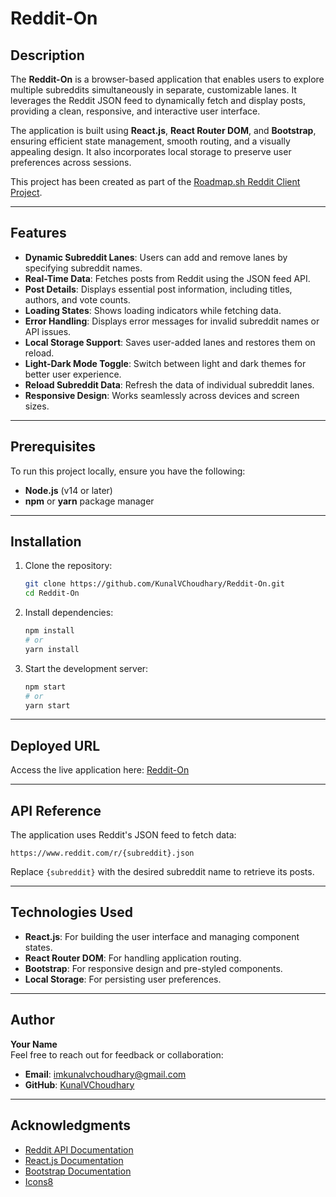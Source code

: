 # Reddit-On

## Description
The **Reddit-On** is a browser-based application that enables users to explore multiple subreddits simultaneously in separate, customizable lanes. It leverages the Reddit JSON feed to dynamically fetch and display posts, providing a clean, responsive, and interactive user interface.

The application is built using **React.js**, **React Router DOM**, and **Bootstrap**, ensuring efficient state management, smooth routing, and a visually appealing design. It also incorporates local storage to preserve user preferences across sessions.

This project has been created as part of the [Roadmap.sh Reddit Client Project](https://roadmap.sh/projects/reddit-client).

---

## Features

- **Dynamic Subreddit Lanes**: Users can add and remove lanes by specifying subreddit names.
- **Real-Time Data**: Fetches posts from Reddit using the JSON feed API.
- **Post Details**: Displays essential post information, including titles, authors, and vote counts.
- **Loading States**: Shows loading indicators while fetching data.
- **Error Handling**: Displays error messages for invalid subreddit names or API issues.
- **Local Storage Support**: Saves user-added lanes and restores them on reload.
- **Light-Dark Mode Toggle**: Switch between light and dark themes for better user experience.
- **Reload Subreddit Data**: Refresh the data of individual subreddit lanes.
- **Responsive Design**: Works seamlessly across devices and screen sizes.

---

## Prerequisites

To run this project locally, ensure you have the following:

- **Node.js** (v14 or later)
- **npm** or **yarn** package manager

---

## Installation

1. Clone the repository:
   ```bash
   git clone https://github.com/KunalVChoudhary/Reddit-On.git
   cd Reddit-On
   ```

2. Install dependencies:
   ```bash
   npm install
   # or
   yarn install
   ```

3. Start the development server:
   ```bash
   npm start
   # or
   yarn start
   ```

---

## Deployed URL

Access the live application here:
[Reddit-On](https://your-deployed-url.com)

---

## API Reference

The application uses Reddit's JSON feed to fetch data:
```
https://www.reddit.com/r/{subreddit}.json
```
Replace `{subreddit}` with the desired subreddit name to retrieve its posts.

---

## Technologies Used

- **React.js**: For building the user interface and managing component states.
- **React Router DOM**: For handling application routing.
- **Bootstrap**: For responsive design and pre-styled components.
- **Local Storage**: For persisting user preferences.

---

## Author

**Your Name**  
Feel free to reach out for feedback or collaboration:
- **Email**: imkunalvchoudhary@gmail.com
- **GitHub**: [KunalVChoudhary](https://github.com/KunalVChoudhary)

---

## Acknowledgments

- [Reddit API Documentation](https://www.reddit.com/dev/api/)
- [React.js Documentation](https://reactjs.org/)
- [Bootstrap Documentation](https://getbootstrap.com/)
- [Icons8](https://icons8.com)